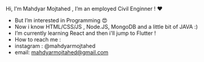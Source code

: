 Hi, I’m Mahdyar Mojtahed , I’m an employed Civil Enginner ! :heart:
- But I’m interested in Programming :heart_eyes:
- Now i know HTML/CSS/JS , Node.JS, MongoDB and a little bit of JAVA :)
- I’m currently learning React and then i'll jump to Flutter !
- How to reach me :
- instagram : @mahdyarmojtahed 
- email: mahdyarmojtahed@gmail.com
